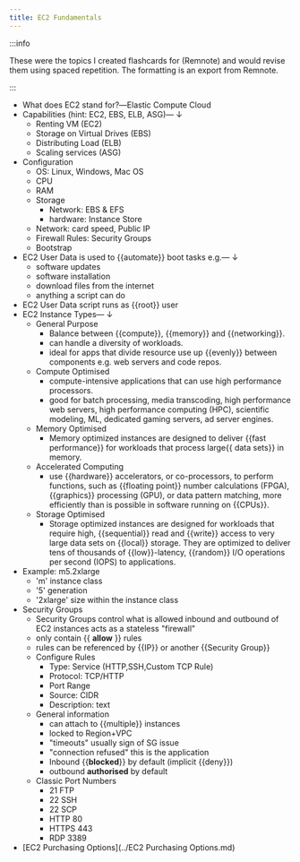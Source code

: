 ```yaml
---
title: EC2 Fundamentals
---
```


:::info

These were the topics I created flashcards for (Remnote) and would revise them using spaced repetition. The formatting is an export from Remnote.

:::

- What does EC2 stand for?―Elastic Compute Cloud
- Capabilities (hint: EC2, EBS, ELB, ASG)― ↓
  - Renting VM (EC2)
  - Storage on Virtual Drives (EBS)
  - Distributing Load (ELB)
  - Scaling services (ASG)
- Configuration
  - OS: Linux, Windows, Mac OS
  - CPU
  - RAM
  - Storage
    - Network: EBS & EFS
    - hardware: Instance Store
  - Network: card speed, Public IP
  - Firewall Rules: Security Groups
  - Bootstrap
- EC2 User Data is used to \{\{automate\}\} boot tasks e.g.― ↓
  - software updates
  - software installation
  - download files from the internet
  - anything a script can do
- EC2 User Data script runs as \{\{root\}\} user
- EC2 Instance Types― ↓
  - General Purpose
    - Balance between \{\{compute\}\}, \{\{memory\}\} and \{\{networking\}\}.
    - can handle a diversity of workloads.
    - ideal for apps that divide resource use up \{\{evenly\}\} between components e.g. web servers and code repos.
  - Compute Optimised
    - compute-intensive applications that can use high performance processors.
    - good for batch processing, media transcoding, high performance web servers, high performance computing (HPC), scientific modeling, ML, dedicated gaming servers, ad server engines.
  - Memory Optimised
    - Memory optimized instances are designed to deliver \{\{fast performance\}\} for workloads that process large\{\{ data sets\}\} in memory.
  - Accelerated Computing
    - use \{\{hardware\}\} accelerators, or co-processors, to perform functions, such as \{\{floating point\}\} number calculations (FPGA), \{\{graphics\}\} processing (GPU), or data pattern matching, more efficiently than is possible in software running on \{\{CPUs\}\}.
  - Storage Optimised
    - Storage optimized instances are designed for workloads that require high, \{\{sequential\}\} read and \{\{write\}\} access to very large data sets on \{\{local\}\} storage. They are optimized to deliver tens of thousands of \{\{low\}\}-latency, \{\{random\}\} I/O operations per second (IOPS) to applications.
- Example: m5.2xlarge
  - 'm' instance class
  - '5' generation
  - '2xlarge' size within the instance class
- Security Groups
  - Security Groups control what is allowed inbound and outbound of EC2 instances acts as a stateless "firewall"
  - only contain \{\{ ____allow____ \}\} rules
  - rules can be referenced by \{\{IP\}\} or another \{\{Security Group\}\}
  - Configure Rules
    - Type: Service (HTTP,SSH,Custom TCP Rule)
    - Protocol: TCP/HTTP
    - Port Range
    - Source: CIDR
    - Description: text
  - General information
    - can attach to \{\{multiple\}\} instances
    - locked to Region+VPC
    - "timeouts" usually sign of SG issue
    - "connection refused" this is the application
    - Inbound \{\{__blocked__\}\} by default (implicit \{\{deny\}\})
    - outbound __authorised__ by default
  - Classic Port Numbers
    - 21 FTP
    - 22 SSH
    - 22 SCP
    - HTTP 80
    - HTTPS 443
    - RDP 3389
- [EC2 Purchasing Options](../EC2 Purchasing Options.md)
